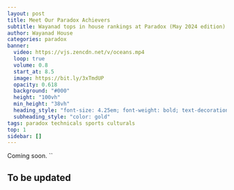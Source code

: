 ```yaml
---
layout: post
title: Meet Our Paradox Achievers
subtitle: Wayanad tops in house rankings at Paradox (May 2024 edition)!!
author: Wayanad House
categories: paradox
banner:
  video: https://vjs.zencdn.net/v/oceans.mp4
  loop: true
  volume: 0.8
  start_at: 8.5
  image: https://bit.ly/3xTmdUP
  opacity: 0.618
  background: "#000"
  height: "100vh"
  min_height: "38vh"
  heading_style: "font-size: 4.25em; font-weight: bold; text-decoration: underline"
  subheading_style: "color: gold"
tags: paradox technicals sports culturals
top: 1
sidebar: []
---
```


Coming soon. ``

## To be updated



